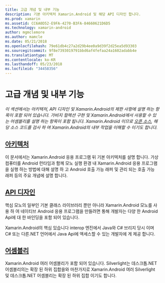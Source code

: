 ```yaml
---
title: 고급 개념 및 내부 기능
description: 기본 아키텍처 Xamarin.Android 및 해당 API 디자인 합니다.
ms.prod: xamarin
ms.assetid: CC6A0D52-E9FA-4270-B3FA-84660621D6D5
ms.technology: xamarin-android
author: mgmclemore
ms.author: mamcle
ms.date: 05/21/2018
ms.openlocfilehash: 79e61db4c27a2d29b4ee0a9d39f2d25ea5d93303
ms.sourcegitcommit: 9f8e7393019791bbd6af4fefaa24a1602adabb4e
ms.translationtype: MT
ms.contentlocale: ko-KR
ms.lasthandoff: 05/23/2018
ms.locfileid: "34458356"
---
```

# <a name="advanced-concepts-and-internals"></a>고급 개념 및 내부 기능

_이 섹션에서는 아키텍처, API 디자인 및 Xamarin.Android의 제한 사항에 설명 하는 항목이 포함 되어 있습니다. 가비지 컬렉션 구현 및 Xamarin.Android에서 사용할 수 있는 어셈블리를 설명 하는 항목이 포함 됩니다. Xamarin.Android 이므로 [오픈 소스](https://github.com/xamarin/xamarin-android), 해당 소스 코드를 검사 하 여 Xamarin.Android의 내부 작업을 이해할 수 이기도 합니다._


##  <a name="architectureandroidinternalsarchitecturemd"></a>[아키텍처](~/android/internals/architecture.md)

이 문서에서는 Xamarin.Android 응용 프로그램 뒤 기본 아키텍처를 설명 합니다. 가상 컴퓨터를 Android 런타임과 함께 모노 실행 환경 내 Xamarin.Android 응용 프로그램을 실행 하는 방법에 대해 설명 하 고 Android 호출 가능 래퍼 및 관리 되는 호출 가능 래퍼 등의 주요 개념에 설명 합니다. 



##  <a name="api-designandroidinternalsapi-designmd"></a>[API 디자인](~/android/internals/api-design.md)

핵심 모노의 일부인 기본 클래스 라이브러리 뿐만 아니라 Xamarin.Android 모노를 사용 하 여 네이티브 Android 응용 프로그램을 만들려면 통해 개발자는 다양 한 Android Api에 대 한 바인딩을 포함 되어 있습니다.

Xamarin.Android의 핵심 있습니다 interop 엔진에서 Java와 C# 브리지 당시 이며 C# 또는 다른.NET 언어에서 Java Api에 액세스할 수 있는 개발자에 게 제공 합니다.



##  <a name="assembliescross-platforminternalsavailable-assembliesmd"></a>[어셈블리](~/cross-platform/internals/available-assemblies.md)

Xamarin.Android 여러 어셈블리가 포함 되어 있습니다. Silverlight는 데스크톱.NET 어셈블리의는 확장 된 하위 집합을와 마찬가지로 Xamarin.Android 여러 Silverlight 및 데스크톱.NET 어셈블리는 확장 된 하위 집합 이기도 합니다. 

